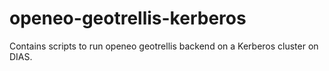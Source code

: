 # openeo-geotrellis-kerberos
Contains scripts to run openeo geotrellis backend on a Kerberos cluster on DIAS.
